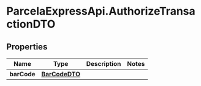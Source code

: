 # ParcelaExpressApi.AuthorizeTransactionDTO

## Properties

Name | Type | Description | Notes
------------ | ------------- | ------------- | -------------
**barCode** | [**BarCodeDTO**](BarCodeDTO.md) |  | 


